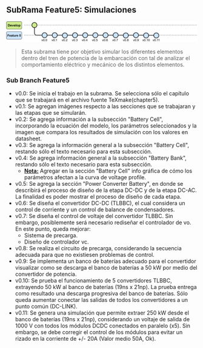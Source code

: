 ## SubRama Feature5: Simulaciones

![Evolución Rama Develop](03_ImagenesRepo/Image_readme.svg)


>Esta subrama tiene por objetivo simular los diferentes elementos dentro del tren de potencia de la embarcación con tal de analizar el comportamiento eléctrico y mecánico de los distintos elementos.

### Sub Branch Feature5
* v0.0: Se inicia el trabajo en la subrama. Se selecciona sólo el capítulo que se trabajará en el archivo fuente TeXmake(chapter5).
* v0.1: Se agregan imágenes respecto a las secciones que se trabajaran y las etapas que se simularán. 
* v0.2: Se agrega información a la subsección "Battery Cell", incorporando la ecuación del modelo, los parámetros seleccionados y la imagen que compara los resultados de simulación con los valores en datasheet.
* v0.3: Se agrega la información general a la subsección "Battery Cell", restando sólo el texto necesario para esta subsección.
* v0.4: Se agrega información general a la subsección "Battery Bank", restando sólo el texto necesario para esta subsección.
    * <ins>**Nota:**</ins> Agregar en la sección "Battery Cell" info gráfica de cómo los parámetros afectan a la curva de voltage profile.
* v0.5: Se agrega la sección "Power Converter Battery", en donde se describirá el proceso de diseño de la etapa DC-DC y de la etapa DC-AC. La finalidad es poder mostrar el proceso de diseño de cada etapa.
* v0.6: Se diseña el convertidor DC-DC (TLBBC), el cual considera un control de corriente y un control de balance de condensadores.
* v0.7: Se diseña el control de voltaje del convertidor TLBBC. Sin embargo, posiblemente será necesario rediseñar el controlador de vo. En este punto, queda mejorar:
    * Sistema de precarga.
    * Diseño de controlador vc.
* v0.8: Se realiza el circuito de precarga, considerando la secuencia adecuada para que no existiesen problemas de control.
* v0.9: Se implementa un banco de baterías adecuado para el convertidor visualizar como se descarga el banco de baterías a 50 kW por medio del convertidor de potencia.
* v0.10: Se prueba el funcionamiento de 5 convertidores TLBBC, extrayendo 50 kW al banco de baterías (19ns x 21np). La prueba entrega como resultado una descarga progresiva del banco de baterías. Sólo queda aumentar conectar las salidas de todos los convertidores a un punto común (DC-LINK).
* v0.11: Se genera una simulación que permite extraer 250 kW desde el banco de baterías (19ns x 21np), considerando un voltaje de salida de 1000 V con todos los módulos DCDC conectados en paralelo (x5). Sin embargo, se debe corregir el control de los módulos para evitar un rizado en la corriente de +/- 20A (Valor medio 50A, Ok).

